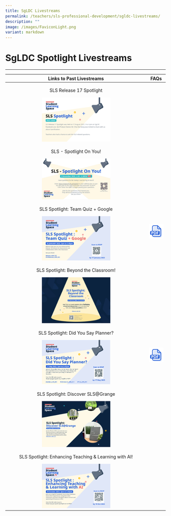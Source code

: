 ```yaml
---
title: SgLDC Livestreams
permalink: /teachers/sls-professional-development/sgldc-livestreams/
description: ""
image: /images/FaviconLight.png
variant: markdown
---
```

<h1 class="page-title">SgLDC Spotlight Livestreams</h1>
<hr><table class="sug-datatable basic">
<thead>
<tr>
<th style="text-align: center; vertical-align: middle;">Links to Past Livestreams</th>
<th style="text-align: center; vertical-align: middle;">FAQs</th>
</tr>
</thead>
<tbody>
<tr>
<td style="text-align: center;">      
<p>SLS Release 17 Spotlight</p>
<a target="_blank" href="https://youtu.be/nGgkZE5CpXQ?list=PLQxzGTcC-xNUWDHiwCmHgBGMSnuKtoEiT"><img style="width: 50%;" src="/images/2Teacher/Spotlight__Aug_2022_.png"></a>
</td>
<td></td>
</tr>
<tr>
<td style="text-align: center;">      
<p>SLS - Spotlight On You!</p>
<a target="_blank" href="https://youtu.be/KWY6PqIlwCw?list=PLQxzGTcC-xNUWDHiwCmHgBGMSnuKtoEiT"><img style="width: 50%;" src="/images/2Teacher/SLSSpotlightonyou.jpg"></a><br>
</td>
<td></td>
</tr>
<tr>
<td style="text-align: center;">      
<p>SLS Spotlight: Team Quiz + Google</p>
<a target="_blank" href="https://youtu.be/xtB_uT1WhVw?list=PLQxzGTcC-xNUWDHiwCmHgBGMSnuKtoEiT"><img style="width: 50%;" src="/images/2Teacher/r18 spotlight.png"></a>
</td>
<td>
<a target="_blank" href="/files/Marcomms/FAQ%20Spotlight.pdf"><img style="width: 100%;" src="/images/Icons/PDF32.svg"></a>
</td>
</tr>
<tr>
<td style="text-align: center;">      
<p>SLS Spotlight: Beyond the Classroom!</p>
<a target="_blank" href="https://youtu.be/p94xDFNcXWw?list=PLQxzGTcC-xNUWDHiwCmHgBGMSnuKtoEiT"><img style="width: 50%;" src="/images/2Teacher/SLSSpotlightbeyondtheclassroom.jpg"></a>
</td>
</tr>
<tr>
<td style="text-align: center;">      
<p>SLS Spotlight: Did You Say Planner?</p>
<a target="_blank" href="https://youtu.be/IegVQiyoaR8"><img style="width: 50%;" src="/images/2Teacher/slsspotlightdidyousayplanner.png"></a>
</td>
<td>
<a target="_blank" href="/files/Marcomms/202305 spotlight faq.pdf"><img style="width: 100%;" src="/images/Icons/PDF32.svg"></a>
</td>
</tr>
<tr>
<td style="text-align: center;">      
<p>SLS Spotlight: Discover SLS@Grange</p>
<a target="_blank" href="https://www.youtube.com/watch?v=f_exi3N62Nk"><img style="width: 50%;" src="/images/2Teacher/slsspotlightdiscoverslsgrange.png"></a>
</td>
</tr>
<tr>
<td style="text-align: center;">      
<p>SLS Spotlight: Enhancing Teaching &amp; Learning with AI!</p>
<a target="_blank" href="https://youtu.be/4blj2iwMyao"><img style="width: 50%;" src="/images/2Teacher/slsspotlightenhancingteachingandlearningwithai.png"></a>
</td>
</tr>
</tbody></table>
